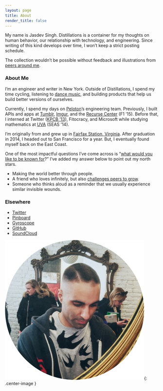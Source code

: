 ```yaml
---
layout: page
title: About
render_title: false
---
```


My name is Jasdev Singh. Distillations is a container for my thoughts on human behavior, our relationship with technology, and engineering. Since writing of this kind develops over time, I won’t keep a strict posting schedule.

The collection wouldn’t be possible without feedback and illustrations from [peers around me](/village).

### About Me

I’m an engineer and writer in New York. Outside of Distillations, I spend my time cycling, listening to [dance music](https://soundcloud.com/jasdev-singh), and building products that help us build better versions of ourselves.

Currently, I spend my days on [Peloton](https://www.onepeloton.com/)’s engineering team. Previously, I built APIs and apps at [Tumblr](https://www.tumblr.com/), [Imgur](https://imgur.com/), and the [Recurse Center](https://www.recurse.com/scout/click?t=bb4cdf5d8bb2835f896d762d5b51cecb) (F1 ’15). Before that, I interned at Twitter ([KPCB ’13](http://kpcbfellows.com/)), Fitocracy, and Microsoft while studying mathematics at [UVA](http://www.virginia.edu/) (SEAS ’14).

I’m originally from and grew up in [Fairfax Station, Virginia](http://en.wikipedia.org/wiki/Fairfax_Station,_Virginia). After graduation in 2014, I headed out to San Francisco for a year. But, I eventually found myself back on the East Coast.

One of the most impactful questions I’ve come across is “[what would you like to be known for](https://overcast.fm/+Fg9IeSC2o/0:37)?” I’ve added my answer below to point out my north stars.

- Making the world better through people.
- A friend who loves infinitely, but also [challenges peers to grow](https://www.facebook.com/story.php?story_fbid=224735391342335&id=100014176268390).
- Someone who thinks aloud as a reminder that we usually experience similar invisible wounds.

### Elsewhere

- [Twitter](https://twitter.com/jasdev)
- [Pinboard](https://pinboard.in/u:jasdev)
- [Gyroscope](https://gyrosco.pe/jasdev/helix)
- [GitHub](https://github.com/jasdev)
- [SoundCloud](https://soundcloud.com/jasdev-singh)

![](/public/images/about-pic.png){: .center-image }
